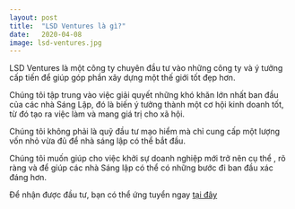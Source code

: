 ```yaml
---
layout: post
title:  "LSD Ventures là gì?"
date:   2020-04-08
image: lsd-ventures.jpg
---
```


<p class="intro"><span class="dropcap">LSD Ventures</span> là một công ty chuyên 
đầu tư vào những công ty và ý tưởng cấp tiến để giúp góp phần xây dựng một thế giới tốt đẹp hơn. 
</p>
Chúng tôi tập trung vào việc giải quyết những khó khăn lớn nhất ban đầu của các nhà Sáng Lập, 
đó là biến ý tưởng thành một cơ hội kinh doanh tốt, từ đó tạo ra việc làm và mang giá trị cho xã hội.

Chúng tôi không phải là quỹ đầu tư mạo hiểm mà chỉ cung cấp một lượng vốn nhỏ  vừa đủ để nhà sáng lập có thể bắt đầu.
 
Chúng tôi muốn giúp cho việc khởi sự doanh nghiệp mới trở nên cụ thể , rõ ràng và để giúp các nhà Sáng lập có thể 
có những bước đi ban đầu xác đáng hơn.

Để nhận được đầu tư, bạn có thể ứng tuyển ngay <a href="/apply/">tại đây</a>
